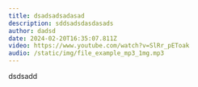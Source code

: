 ```yaml
---
title: dsadsadsadasad
description: sddsadsdasdasads
author: dadsd
date: 2024-02-20T16:35:07.811Z
video: https://www.youtube.com/watch?v=SlRr_pEToak
audio: /static/img/file_example_mp3_1mg.mp3
---
```

d﻿sdsadd